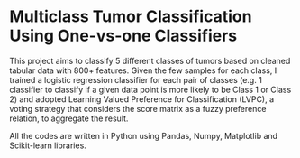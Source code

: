 # Multiclass Tumor Classification Using One-vs-one Classifiers
This project aims to classify 5 different classes of tumors based on cleaned tabular data with 800+ features. Given the few samples for each class, I trained a logistic regression classifier for each pair of classes (e.g. 1 classifier to classify if a given data point is more likely to be Class 1 or Class 2) and adopted Learning Valued Preference for Classification (LVPC), a voting strategy that considers the score matrix as a fuzzy preference relation, to aggregate the result.

All the codes are written in Python using Pandas, Numpy, Matplotlib and Scikit-learn libraries.